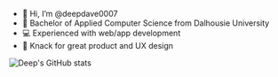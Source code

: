 - 👋 Hi, I’m @deepdave0007
- 📖 Bachelor of Applied Computer Science from Dalhousie University
- 💻 Experienced with web/app development
- 👀 Knack for great product and UX design

![Deep's GitHub stats](https://github-readme-stats.vercel.app/api?username=deepdave0007&theme=vue-dark&show_icons=true)


<!---
deepdave0007/deepdave0007 is a ✨ special ✨ repository because its `README.md` (this file) appears on your GitHub profile.
You can click the Preview link to take a look at your changes.
--->
